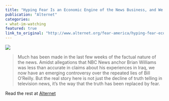 ```yaml
---
title: "Hyping Fear Is an Economic Engine of the News Business, and We All Pay the Price"
publication: "Alternet"
categories: 
- what-im-watching
featured: true
link_to_original: "http://www.alternet.org/fear-america/hyping-fear-economic-engine-news-business-and-we-all-pay-price"
---
```

![](/assets/img/liar_0.jpg)

> Much has been made in the last few weeks of the factual nature of the news. Amidst allegations that NBC News anchor Brian Williams was less than accurate in claims about his experiences in Iraq, we now have an emerging controversy over the repeated lies of Bill O’Reilly. But the real story here is not just the decline of truth telling in television news, it’s the way that the truth has been replaced by fear.

Read the rest at [Alternet](http://www.alternet.org/fear-america/hyping-fear-economic-engine-news-business-and-we-all-pay-price)

